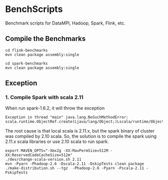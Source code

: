 # BenchScripts
Benchmark scripts for DataMPI, Hadoop, Spark, Flink, etc.

## Compile the Benchmarks

    cd flink-benchmarks
    mvn clean package assembly:single
    
    cd spark-benchmarks
    mvn clean package assembly:single

## Exception

### 1. Compile Spark with scala 2.11

When run spark-1.6.2, it will throw the exception

    Exception in thread "main" java.lang.NoSuchMethodError: scala.runtime.ObjectRef.create(Ljava/lang/Object;)Lscala/runtime/ObjectRef;
    
The root cause is that local scala is 2.11.x, but the spark binary of cluster was compiled by 2.10 scala.
So, the solution is to compile the spark using 2.11.x scala libraries or use 2.10 scala to run spark.

    export MAVEN_OPTS="-Xmx2g -XX:MaxPermSize=512M -XX:ReservedCodeCacheSize=512m"
    ./dev/change-scala-version.sh 2.11
    mvn -Pyarn -Phadoop-2.6 -Dscala-2.11 -DskipTests clean package
    ./make-distribution.sh --tgz  -Phadoop-2.6 -Pyarn -Pscala-2.11 -PskipTests